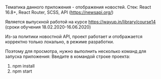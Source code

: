 Тематика данного приложения - отображения новостей.
Стек: React 16.8+, React Router, SCSS, API (https://newsapi.org/)

Является выпускной работой на курсе https://wayup.in/library/course14 (сроки обучения 18.02.2020-16.06.2020)

Из-за политики новостной API, проект работает и отображается корректно только локально, в режиме разработки.

Поэтому для просмотра, нужно выполнить несколько команд для запуска приложения:
Введите в командой строке проекта:

1. npm install
2. npm start


